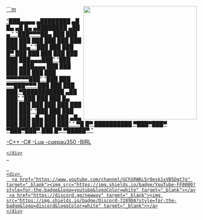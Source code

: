## <GSTX>
 <div>
  <a href="https://github.com/Gstxxx"><br>
   <img align="right" width="300" src="https://share-cdn.picrew.me/shareImg/org/202109/81574_sYqNJGik.png" />
</div>
```m
 
 
"███▄▄▄▄      ▄████████  ▄█     █▄   ▄█     █▄     ▄████████ ▄██   ▄  "
"███▀▀▀██▄   ███    ███ ███     ███ ███     ███   ███    ███ ███   ██▄"
"███   ███   ███    █▀  ███     ███ ███     ███   ███    ███ ███▄▄▄███"
"███   ███  ▄███▄▄▄     ███     ███ ███     ███   ███    ███ ▀▀▀▀▀▀███"
"███   ███ ▀▀███▀▀▀     ███     ███ ███     ███ ▀███████████ ▄██   ███"
"███   ███   ███    █▄  ███     ███ ███     ███   ███    ███ ███   ███"
"███   ███   ███    ███ ███ ▄█▄ ███ ███ ▄█▄ ███   ███    ███ ███   ███"
" ▀█   █▀    ██████████  ▀███▀███▀   ▀███▀███▀    ███    █▀   ▀█████▀ "
  
  
-C++
-C#
-Lua
-cuepau350
-BIRL
 
```
</div>
 

 
<div> 
  <a href="https://www.youtube.com/channel/UChSRW6L5r0esk1xVB5Dqt7g" target="_blank"><img src="https://img.shields.io/badge/YouTube-FF0000?style=for-the-badge&logo=youtube&logoColor=white" target="_blank"></a>
 <a href="https://discord.gg/newway" target="_blank"><img src="https://img.shields.io/badge/Discord-7289DA?style=for-the-badge&logo=discord&logoColor=white" target="_blank"></a>
</div>
